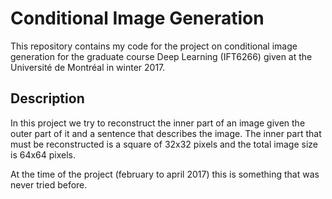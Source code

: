 # Conditional Image Generation
This repository contains my code for the project on conditional image generation for the graduate course Deep Learning (IFT6266) given at the Université de Montréal in winter 2017.

## Description
In this project we try to reconstruct the inner part of an image given the outer part of it and a sentence that describes the image. The inner part that must be reconstructed is a square of 32x32 pixels and the total image size is 64x64 pixels.

At the time of the project (february to april 2017) this is something that was never tried before.
